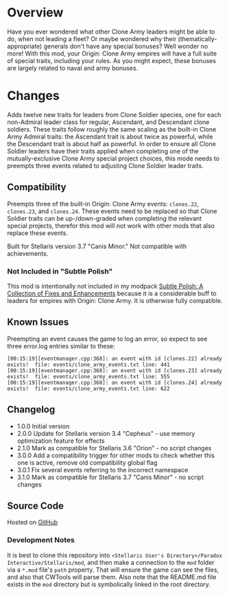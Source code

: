 # Overview

Have you ever wondered what other Clone Army leaders might be able to do, when not leading a fleet?  Or maybe wondered why their (thematically-appropriate) generals don't have any special bonuses?  Well wonder no more!  With this mod, your Origin: Clone Army empires will have a full suite of special traits, including your rules.  As you might expect, these bonuses are largely related to naval and army bonuses.

# Changes

Adds twelve new traits for leaders from Clone Soldier species, one for each non-Admiral leader class for regular, Ascendant, and Descendant clone soldiers.  These traits follow roughly the same scaling as the built-in Clone Army Admiral traits: the Ascendant trait is about twice as powerful, while the Descendant trait is about half as powerful.  In order to ensure all Clone Soldier leaders have their traits applied when completing one of the mutually-exclusive Clone Army special project choices, this mode needs to preempts three events related to adjusting Clone Soldier leader traits.

## Compatibility

Preempts three of the built-in Origin: Clone Army events: `clones.22`, `clones.23`, and `clones.24`.  These events need to be replaced so that Clone Soldier traits can be up-/down-graded when completing the relevant special projects, therefor this mod will not work with other mods that also replace these events.

Built for Stellaris version 3.7 "Canis Minor."  Not compatible with achievements.

### Not Included in "Subtle Polish"

This mod is intentionally not included in my modpack [Subtle Polish: A Collection of Fixes and Enhancements](https://steamcommunity.com/sharedfiles/filedetails/?id=2522974089) because it is a considerable buff to leaders for empires with Origin: Clone Army.  It is otherwise fully compatible.

## Known Issues

Preempting an event causes the game to log an error, so expect to see three error.log entries similar to these:

```
[00:15:19][eventmanager.cpp:368]: an event with id [clones.22] already exists!  file: events/clone_army_events.txt line: 441
[00:15:19][eventmanager.cpp:368]: an event with id [clones.23] already exists!  file: events/clone_army_events.txt line: 555
[00:15:19][eventmanager.cpp:368]: an event with id [clones.24] already exists!  file: events/clone_army_events.txt line: 622
```

## Changelog

* 1.0.0 Initial version
* 2.0.0 Update for Stellaris version 3.4 "Cepheus" - use memory optimization feature for effects
* 2.1.0 Mark as compatible for Stellaris 3.6 "Orion" - no script changes
* 3.0.0 Add a compatibility trigger for other mods to check whether this one is active, remove old compatibility global flag
* 3.0.1 Fix several events referring to the incorrect namespace
* 3.1.0 Mark as compatible for Stellaris 3.7 "Canis Minor" - no script changes

## Source Code

Hosted on [GitHub](https://github.com/corsairmarks/leader_traits_more_clone_soldiers)

### Development Notes

It is best to clone this repository into `<Stellaris User's Directory>/Paradox Interactive/Stellaris/mod`, and then make a connection to the `mod` folder via a `*.mod` file's `path` property.  That will ensure the game can see the files, and also that CWTools will parse them.  Also note that the README.md file exists in the `mod` directory but is symbolically linked in the root directory.